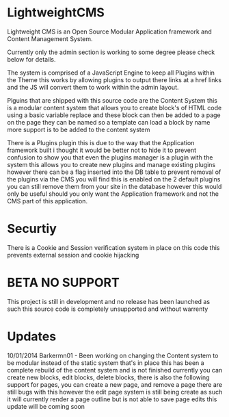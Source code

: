 LightweightCMS
==============
Lightweight CMS is an Open Source Modular Application framework and Content Management System.

Currently only the admin section is working to some degree please check below for details.

The system is comprised of a JavaScript Engine to keep all Plugins within the Theme this works by allowing plugins to output 
there links at a href links and the JS will convert them to work within the admin layout.

Plguins that are shipped with this source code are the Content System this is a modular content system that allows 
you to create block's of HTML code using a basic variable replace and these block can then be added to a page
on the page they can be named so a template can load a block by name more support is to be added to the content system

There is a Plugins plugin this is due to the way that the Application framework built i thought it would be better not to hide it
to prevent confusion to show you that even the plugins manager is a plugin with the system this allows you to create new plugins
and manage existing plugins however there can be a flag inserted into the DB table to prevent removal of the plugins via the CMS
you will find this is enabled on the 2 default plugins you can still remove them from your site in the database however this would
only be useful should you only want the Application framework and not the CMS part of this application. 

Securtiy
==============
There is a Cookie and Session verification system in place on this code this prevents external session and cookie hijacking 

BETA NO SUPPORT
==============
This project is still in development and no release has been launched as such this source code is completely unsupported and without warrenty

Updates
==============
10/01/2014 Barkermn01 - Been working on changing the Content system to be modular instead of the static system that's in place this 
has been a complete rebuild of the content system and is not finished currently you can create new blocks, edit blocks, delete blocks,
there is also the following support for pages, you can create a new page, and remove a page there are still bugs with this however
the edit page system is still being create as such it will currently render a page outline but is not able to save page edits this update
will be coming soon 
